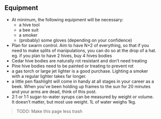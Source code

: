 ## Equipment

- At minimum, the following equipment will be necessary:
    - a hive tool
    - a bee suit
    - a smoker
    - (probably) some gloves (depending on your confidence)
- Plan for swarm control. Aim to have N+2 of everything, so that if you need to make splits of manipulations, you can do so at the drop of a hat. eg. if you plan to have 2 hives, buy 4 hives bodies
- Cedar hive bodies are naturally rot resistant and don’t need treating
- Pine hive bodies need to be painted or treating to prevent rot
- a gas torch or large jet lighter is a good purchase. Lighting a smoker with a regular lighter takes far longer.
- a little pen flashlight will come in handy at all stages in your career as a beek. When you’ve been holding up frames to the sun for 20 minutes and your arms are dead, think of this post.
- 2:1 or 1:1 sugar-to-water syrups can be measured by weight or volume. It doesn’t matter, but most use weight. 1L of water weighs 1kg.

> TODO: Make this page less trash